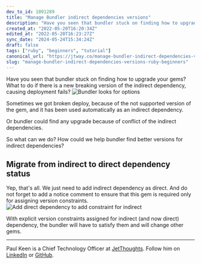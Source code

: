 ```yaml
---
dev_to_id: 1091289
title: "Manage Bundler indirect dependencies versions"
description: "Have you seen that bundler stuck on finding how to upgrade your gems? What to do if there is a new..."
created_at: "2022-05-20T16:20:34Z"
edited_at: "2022-05-20T16:23:27Z"
sync_date: "2024-05-24T15:34:24Z"
draft: false
tags: ["ruby", "beginners", "tutorial"]
canonical_url: "https://jtway.co/manage-bundler-indirect-dependencies-versions-e0ed99ac2bd5?source=friends_link&sk=443e7e5a3e4f97c6cfa99d4e42d717bd"
slug: "manage-bundler-indirect-dependencies-versions-ruby-beginners"
---
```

Have you seen that bundler stuck on finding how to upgrade your gems? What to do if there is a new breaking version of the indirect dependency, causing deployment fails?
![Bundler looks for options](https://dev-to-uploads.s3.amazonaws.com/uploads/articles/4sxis2wl9dy5364bl24a.png)
 
Sometimes we got broken deploy, because of the not supported version of the gem, and it has been used automatically as an indirect dependency.

Or bundler could find any upgrade because of conflict of the indirect dependencies.

So what can we do? How could we help bundler find better versions for indirect dependencies?

## Migrate from indirect to direct dependency status
Yep, that's all. We just need to add indirect dependency as direct. And do not forget to add a notice comment to ensure that this gem is required only for assigning version constraints.
![Add direct dependency to add constraint for indirect](https://dev-to-uploads.s3.amazonaws.com/uploads/articles/pbxx3fzqemouy7a2uml4.png)

With explicit version constraints assigned for indirect (and now direct) dependency, the bundler will have to satisfy them and will change other gems.

---

Paul Keen is a Chief Technology Officer at [JetThoughts](https://www.jetthoughts.com/). Follow him on [LinkedIn](https://www.linkedin.com/in/paul-keen/) or [GitHub](https://github.com/pftg).
